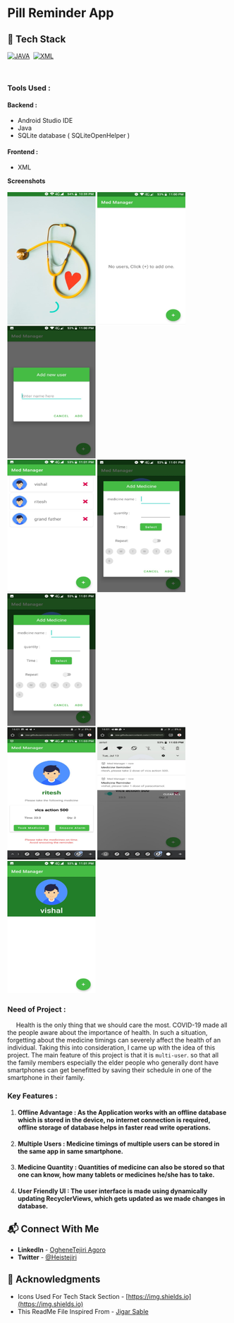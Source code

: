 # Pill Reminder App

## 📌 Tech Stack

[![JAVA](https://img.shields.io/badge/java%20-%23E34F26.svg?&style=for-the-badge&logo=java&logoColor=white)](https://github.com/prakash-naikwadi)&nbsp;
[![XML](https://img.shields.io/badge/xml%20-%231572B6.svg?&style=for-the-badge&logo=xml&logoColor=white)](https://github.com/prakash-naikwadi)&nbsp;

<br>

### Tools Used :
#### Backend :
  * Android Studio IDE
  * Java 
  * SQLite database ( SQLiteOpenHelper )
#### Frontend :
  * XML

<b>Screenshots</b><br><br>
<img src="screenshots/shot1.jpg" width="200" height="300">
<img src="screenshots/shot2.jpg" width="200" height="300">
<img src="screenshots/shot3.jpg" width="200" height="300">
<br>
<img src="screenshots/shot4.jpg" width="200" height="300">
<img src="screenshots/shot5.jpg" width="200" height="300">
<img src="screenshots/shot5.jpg" width="200" height="300">
<br>
<img src="screenshots/shot7.jpg" width="200" height="300">
<img src="screenshots/shot8.jpg" width="200" height="300">
<img src="screenshots/shot9.jpg" width="200" height="300">


### Need of Project :
&nbsp;&nbsp;&nbsp;&nbsp; Health is the only thing that we should care the most. COVID-19 made all the people aware about the importance of health. In such a situation, forgetting about the medicine timings can severely affect the health of an individual. Taking this into consideration, I came up with the idea of this project. The main feature of this project is that it is `multi-user`. so that all the family members especially the elder people who generally dont have smartphones can get benefitted by saving their schedule in one of the smartphone in their family.

### Key Features :
1. #### **Offline Advantage** : As the Application works with an offline database which is stored in the device, no internet connection is required, offline storage of database helps in faster read write operations.
2. #### **Multiple Users** : Medicine timings of multiple users can be stored in the same app in same smartphone.
3. #### **Medicine Quantity** : Quantities of medicine can also be stored so that one can know, how many tablets or medicines he/she has to take.
4. #### **User Friendly UI** : The user interface is made using dynamically updating RecyclerViews, which gets updated as we made changes in database.


## 📬 Connect With Me

- **LinkedIn** - [OgheneTejiri Agoro](https://www.linkedin.com/in/heistejiri/)
- **Twitter** - [@Heistejiri](https://www.twitter.com/heistejiri)

## 📌 Acknowledgments

- Icons Used For Tech Stack Section - [https://img.shields.io](https://img.shields.io)
- This ReadMe File Inspired From - [Jigar Sable](https://github.com/jigar-sable)
